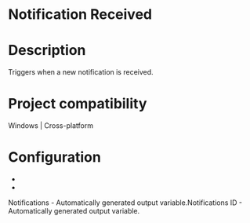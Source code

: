 ﻿# Notification Received

# Description

Triggers when a new notification is received.

# Project compatibility

Windows | Cross-platform

# Configuration

* 
* 





Notifications - Automatically generated output variable.Notifications ID - Automatically generated output variable.
